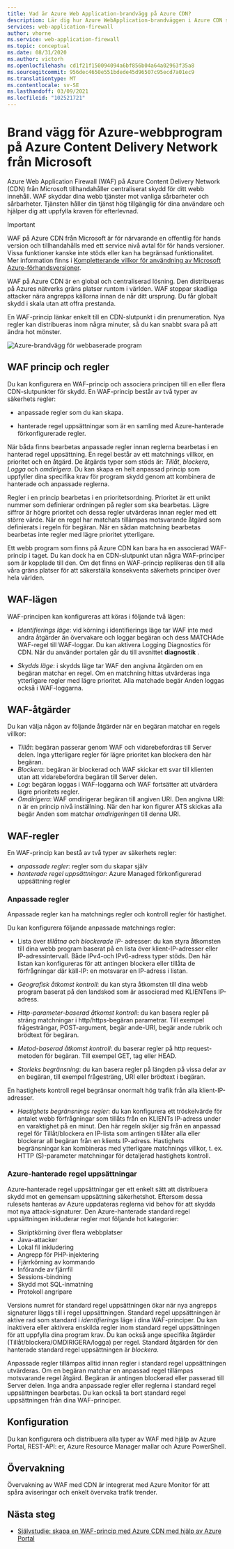 ```yaml
---
title: Vad är Azure Web Application-brandvägg på Azure CDN?
description: Lär dig hur Azure WebApplication-brandväggen i Azure CDN service skyddar dina webb program mot skadliga attacker.
services: web-application-firewall
author: vhorne
ms.service: web-application-firewall
ms.topic: conceptual
ms.date: 08/31/2020
ms.author: victorh
ms.openlocfilehash: cd1f21f150094094a6bf856b04a64a02963f35a8
ms.sourcegitcommit: 956dec4650e551bdede45d96507c95ecd7a01ec9
ms.translationtype: MT
ms.contentlocale: sv-SE
ms.lasthandoff: 03/09/2021
ms.locfileid: "102521721"
---
```

# <a name="azure-web-application-firewall-on-azure-content-delivery-network-from-microsoft"></a>Brand vägg för Azure-webbprogram på Azure Content Delivery Network från Microsoft

Azure Web Application Firewall (WAF) på Azure Content Delivery Network (CDN) från Microsoft tillhandahåller centraliserat skydd för ditt webb innehåll. WAF skyddar dina webb tjänster mot vanliga sårbarheter och sårbarheter. Tjänsten håller din tjänst hög tillgänglig för dina användare och hjälper dig att uppfylla kraven för efterlevnad.

> [!IMPORTANT]
> WAF på Azure CDN från Microsoft är för närvarande en offentlig för hands version och tillhandahålls med ett service nivå avtal för för hands versioner. Vissa funktioner kanske inte stöds eller kan ha begränsad funktionalitet.  Mer information finns i [Kompletterande villkor för användning av Microsoft Azure-förhandsversioner](https://azure.microsoft.com/support/legal/preview-supplemental-terms/).

WAF på Azure CDN är en global och centraliserad lösning. Den distribueras på Azures nätverks gräns platser runtom i världen. WAF stoppar skadliga attacker nära angrepps källorna innan de når ditt ursprung. Du får globalt skydd i skala utan att offra prestanda. 

En WAF-princip länkar enkelt till en CDN-slutpunkt i din prenumeration. Nya regler kan distribueras inom några minuter, så du kan snabbt svara på att ändra hot mönster.

![Azure-brandvägg för webbaserade program](../media/cdn-overview/waf-cdn-overview.png)

## <a name="waf-policy-and-rules"></a>WAF princip och regler

Du kan konfigurera en WAF-princip och associera principen till en eller flera CDN-slutpunkter för skydd. En WAF-princip består av två typer av säkerhets regler:

- anpassade regler som du kan skapa.

- hanterade regel uppsättningar som är en samling med Azure-hanterade förkonfigurerade regler.

När båda finns bearbetas anpassade regler innan reglerna bearbetas i en hanterad regel uppsättning. En regel består av ett matchnings villkor, en prioritet och en åtgärd. De åtgärds typer som stöds är: *Tillåt*, *blockera*, *Logga* och *omdirigera*. Du kan skapa en helt anpassad princip som uppfyller dina specifika krav för program skydd genom att kombinera de hanterade och anpassade reglerna.

Regler i en princip bearbetas i en prioritetsordning. Prioritet är ett unikt nummer som definierar ordningen på regler som ska bearbetas. Lägre siffror är högre prioritet och dessa regler utvärderas innan regler med ett större värde. När en regel har matchats tillämpas motsvarande åtgärd som definierats i regeln för begäran. När en sådan matchning bearbetas bearbetas inte regler med lägre prioritet ytterligare.

Ett webb program som finns på Azure CDN kan bara ha en associerad WAF-princip i taget. Du kan dock ha en CDN-slutpunkt utan några WAF-principer som är kopplade till den. Om det finns en WAF-princip replikeras den till alla våra gräns platser för att säkerställa konsekventa säkerhets principer över hela världen.

## <a name="waf-modes"></a>WAF-lägen

WAF-principen kan konfigureras att köras i följande två lägen:

- *Identifierings läge*: vid körning i identifierings läge tar WAF inte med andra åtgärder än övervakare och loggar begäran och dess MATCHAde WAF-regel till WAF-loggar. Du kan aktivera Logging Diagnostics för CDN. När du använder portalen går du till avsnittet **diagnostik** .

- *Skydds läge*: i skydds läge tar WAF den angivna åtgärden om en begäran matchar en regel. Om en matchning hittas utvärderas inga ytterligare regler med lägre prioritet. Alla matchade begär Anden loggas också i WAF-loggarna.

## <a name="waf-actions"></a>WAF-åtgärder

Du kan välja någon av följande åtgärder när en begäran matchar en regels villkor:

- *Tillåt*: begäran passerar genom WAF och vidarebefordras till Server delen. Inga ytterligare regler för lägre prioritet kan blockera den här begäran.
- *Blockera*: begäran är blockerad och WAF skickar ett svar till klienten utan att vidarebefordra begäran till Server delen.
- *Log*: begäran loggas i WAF-loggarna och WAF fortsätter att utvärdera lägre prioritets regler.
- *Omdirigera*: WAF omdirigerar begäran till angiven URI. Den angivna URI: n är en princip nivå inställning. När den har kon figurer ATS skickas alla begär Anden som matchar *omdirigeringen* till denna URI.

## <a name="waf-rules"></a>WAF-regler

En WAF-princip kan bestå av två typer av säkerhets regler:

- *anpassade regler*: regler som du skapar själv 
- *hanterade regel uppsättningar*: Azure Managed förkonfigurerad uppsättning regler

### <a name="custom-rules"></a>Anpassade regler

Anpassade regler kan ha matchnings regler och kontroll regler för hastighet.

Du kan konfigurera följande anpassade matchnings regler:

- Lista över *tillåtna och blockerade IP-* adresser: du kan styra åtkomsten till dina webb program baserat på en lista över klient-IP-adresser eller IP-adressintervall. Både IPv4-och IPv6-adress typer stöds. Den här listan kan konfigureras för att antingen blockera eller tillåta de förfrågningar där käll-IP: en motsvarar en IP-adress i listan.

- *Geografisk åtkomst kontroll*: du kan styra åtkomsten till dina webb program baserat på den landskod som är associerad med KLIENTens IP-adress.

- *Http-parameter-baserad åtkomst kontroll*: du kan basera regler på sträng matchningar i http/https-begäran parametrar.  Till exempel frågesträngar, POST-argument, begär ande-URI, begär ande rubrik och brödtext för begäran.

- *Metod-baserad åtkomst kontroll*: du baserar regler på http request-metoden för begäran. Till exempel GET, tag eller HEAD.

- *Storleks begränsning*: du kan basera regler på längden på vissa delar av en begäran, till exempel frågesträng, URI eller brödtext i begäran.

En hastighets kontroll regel begränsar onormalt hög trafik från alla klient-IP-adresser.

- *Hastighets begränsnings regler*: du kan konfigurera ett tröskelvärde för antalet webb förfrågningar som tillåts från en KLIENTs IP-adress under en varaktighet på en minut. Den här regeln skiljer sig från en anpassad regel för Tillåt/blockera en IP-lista som antingen tillåter alla eller blockerar all begäran från en klients IP-adress. Hastighets begränsningar kan kombineras med ytterligare matchnings villkor, t. ex. HTTP (S)-parameter matchningar för detaljerad hastighets kontroll.

### <a name="azure-managed-rule-sets"></a>Azure-hanterade regel uppsättningar

Azure-hanterade regel uppsättningar ger ett enkelt sätt att distribuera skydd mot en gemensam uppsättning säkerhetshot. Eftersom dessa rulesets hanteras av Azure uppdateras reglerna vid behov för att skydda mot nya attack-signaturer. Den Azure-hanterade standard regel uppsättningen inkluderar regler mot följande hot kategorier:

- Skriptkörning över flera webbplatser
- Java-attacker
- Lokal fil inkludering
- Angrepp för PHP-injektering
- Fjärrkörning av kommando
- Införande av fjärrfil
- Sessions-bindning
- Skydd mot SQL-inmatning
- Protokoll angripare

Versions numret för standard regel uppsättningen ökar när nya angrepps signaturer läggs till i regel uppsättningen.
Standard regel uppsättningen är aktive rad som standard i *identifierings* läge i dina WAF-principer. Du kan inaktivera eller aktivera enskilda regler inom standard regel uppsättningen för att uppfylla dina program krav. Du kan också ange specifika åtgärder (Tillåt/blockera/OMDIRIGERA/logga) per regel. Standard åtgärden för den hanterade standard regel uppsättningen är *blockera*.

Anpassade regler tillämpas alltid innan regler i standard regel uppsättningen utvärderas. Om en begäran matchar en anpassad regel tillämpas motsvarande regel åtgärd. Begäran är antingen blockerad eller passerad till Server delen. Inga andra anpassade regler eller reglerna i standard regel uppsättningen bearbetas. Du kan också ta bort standard regel uppsättningen från dina WAF-principer.

## <a name="configuration"></a>Konfiguration

Du kan konfigurera och distribuera alla typer av WAF med hjälp av Azure Portal, REST-API: er, Azure Resource Manager mallar och Azure PowerShell.

## <a name="monitoring"></a>Övervakning

Övervakning av WAF med CDN är integrerat med Azure Monitor för att spåra aviseringar och enkelt övervaka trafik trender.

## <a name="next-steps"></a>Nästa steg

- [Självstudie: skapa en WAF-princip med Azure CDN med hjälp av Azure Portal](waf-cdn-create-portal.md)
